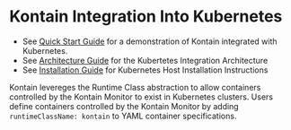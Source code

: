 # Kontain Integration Into Kubernetes

* See [Quick Start Guide](quickstart.md) for a demonstration of Kontain integrated with Kubernetes.
* See [Architecture Guide](architecture.md) for the Kubertetes Integration Architecture
* See [Installation Guide](installation.md) for Kubernetes Host Installation Instructions

Kontain levereges the Runtime Class abstraction to allow containers controlled by the Kontain Monitor to exist
in Kubernetes clusters. Users define containers controlled by the Kontain Monitor by adding `runtimeClassName: kontain`
to YAML container specifications.
